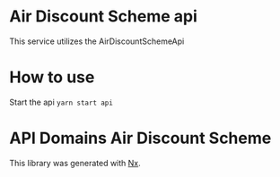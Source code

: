<!-- gitbook-ignore -->

# Air Discount Scheme api

This service utilizes the AirDiscountSchemeApi

# How to use

Start the api
`yarn start api`

# API Domains Air Discount Scheme

This library was generated with [Nx](https://nx.dev).
